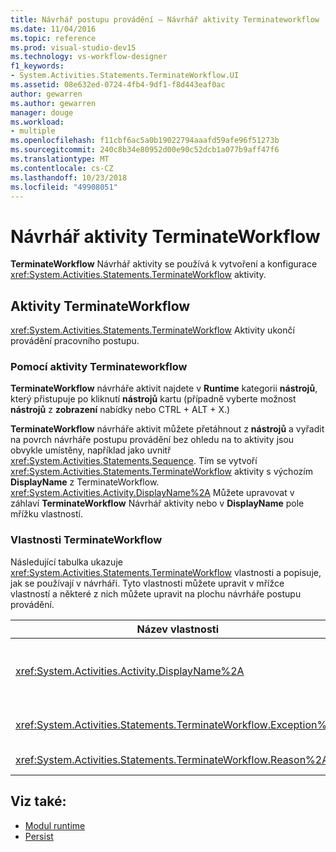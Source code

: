 ```yaml
---
title: Návrhář postupu provádění – Návrhář aktivity Terminateworkflow
ms.date: 11/04/2016
ms.topic: reference
ms.prod: visual-studio-dev15
ms.technology: vs-workflow-designer
f1_keywords:
- System.Activities.Statements.TerminateWorkflow.UI
ms.assetid: 08e632ed-0724-4fb4-9df1-f8d443eaf0ac
author: gewarren
ms.author: gewarren
manager: douge
ms.workload:
- multiple
ms.openlocfilehash: f11cbf6ac5a0b19022794aaafd59afe96f51273b
ms.sourcegitcommit: 240c8b34e80952d00e90c52dcb1a077b9aff47f6
ms.translationtype: MT
ms.contentlocale: cs-CZ
ms.lasthandoff: 10/23/2018
ms.locfileid: "49908051"
---
```

# <a name="terminateworkflow-activity-designer"></a>Návrhář aktivity TerminateWorkflow

**TerminateWorkflow** Návrhář aktivity se používá k vytvoření a konfigurace <xref:System.Activities.Statements.TerminateWorkflow> aktivity.

## <a name="the-terminateworkflow-activity"></a>Aktivity TerminateWorkflow

<xref:System.Activities.Statements.TerminateWorkflow> Aktivity ukončí provádění pracovního postupu.

### <a name="using-the-terminateworkflow-activity-designer"></a>Pomocí aktivity Terminateworkflow

**TerminateWorkflow** návrháře aktivit najdete v **Runtime** kategorii **nástrojů**, který přistupuje po kliknutí **nástrojů** kartu (případně vyberte možnost **nástrojů** z **zobrazení** nabídky nebo CTRL + ALT + X.)

**TerminateWorkflow** návrháře aktivit můžete přetáhnout z **nástrojů** a vyřadit na povrch návrháře postupu provádění bez ohledu na to aktivity jsou obvykle umístěny, například jako uvnitř <xref:System.Activities.Statements.Sequence>. Tím se vytvoří <xref:System.Activities.Statements.TerminateWorkflow> aktivity s výchozím **DisplayName** z TerminateWorkflow. <xref:System.Activities.Activity.DisplayName%2A> Můžete upravovat v záhlaví **TerminateWorkflow** Návrhář aktivity nebo v **DisplayName** pole mřížku vlastností.

### <a name="the-terminateworkflow-properties"></a>Vlastnosti TerminateWorkflow

Následující tabulka ukazuje <xref:System.Activities.Statements.TerminateWorkflow> vlastnosti a popisuje, jak se používají v návrháři. Tyto vlastnosti můžete upravit v mřížce vlastností a některé z nich můžete upravit na plochu návrháře postupu provádění.

|Název vlastnosti|Požadováno|Použití|
|-|--------------|-|
|<xref:System.Activities.Activity.DisplayName%2A>|False|Popisný název <xref:System.Activities.Statements.TerminateWorkflow> aktivity. Výchozí hodnota je TerminateWorkflow. I když zobrazovaný název není bezpodmínečně nutné, je osvědčeným postupem použít zobrazovaný název.|
|<xref:System.Activities.Statements.TerminateWorkflow.Exception%2A>|False|Výjimka, která má být vyvolána při ukončení pracovního postupu. Tuto vlastnost nastavte v mřížce vlastností.|
|<xref:System.Activities.Statements.TerminateWorkflow.Reason%2A>|False|Proč se vysvětluje, proč byl ukončen pracovní postup. Tuto vlastnost nastavte v mřížce vlastností.|

## <a name="see-also"></a>Viz také:

- [Modul runtime](../workflow-designer/runtime-activity-designers.md)
- [Persist](../workflow-designer/persist-activity-designer.md)